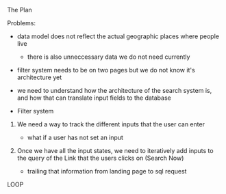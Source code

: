 The Plan

Problems:

- data model does not reflect the actual geographic places where people live
    - there is also unneccessary data we do not need currently
- filter system needs to be on two pages but we do not know it's architecture yet
- we need to understand how the architecture of the search system is, and how that can translate input fields to the database


- Filter system

1. We need a way to track the different inputs that the user can enter
    - what if a user has not set an input

2. Once we have all the input states, we need to iteratively add inputs to the query of the Link that the users clicks on (Search Now)
    - trailing that information from landing page to sql request

LOOP